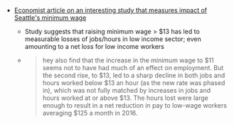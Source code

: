 - [Economist article on an interesting study that measures impact of Seattle's minimum wage](https://www.economist.com/news/finance-and-economics/21724802-two-studies-their-impact-seattle-reach-opposite-conclusions-economists-argue)

  - Study suggests that raising minimum wage > $13 has led to measurable losses of jobs/hours in low income sector; even amounting to a net loss for low income workers

  - > hey also find that the increase in the minimum wage to $11 seems not to have had much of an effect on employment. But the second rise, to $13, led to a sharp decline in both jobs and hours worked below $13 an hour (as the new rate was phased in), which was not fully matched by increases in jobs and hours worked at or above $13. The hours lost were large enough to result in a net reduction in pay to low-wage workers averaging $125 a month in 2016.